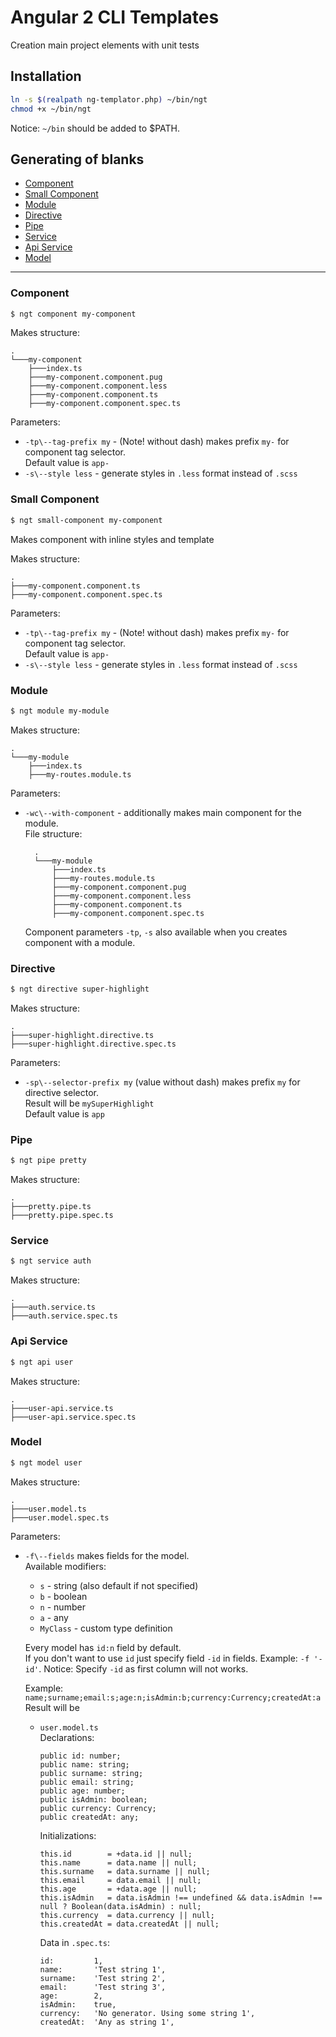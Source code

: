 # Angular 2 CLI Templates

Creation main project elements with unit tests

## Installation
```bash
ln -s $(realpath ng-templator.php) ~/bin/ngt
chmod +x ~/bin/ngt
```

Notice: `~/bin` should be added to $PATH.

## Generating of blanks

- [Component](#component)
- [Small Component](#small-component)
- [Module](#module)
- [Directive](#directive)
- [Pipe](#pipe)
- [Service](#service)
- [Api Service](#api-service)
- [Model](#model)

---

### Component
```bash
$ ngt component my-component
```

Makes structure:

    .
    └───my-component
        ├───index.ts
        ├───my-component.component.pug
        ├───my-component.component.less
        ├───my-component.component.ts
        ├───my-component.component.spec.ts
        
Parameters:
- `-tp\--tag-prefix my` - (Note! without dash) makes prefix `my-` for component tag selector.  
  Default value is `app-`
- `-s\--style less` - generate styles in `.less` format instead of `.scss`


### Small Component
```bash
$ ngt small-component my-component
```

Makes component with inline styles and template

Makes structure:

    .
    ├───my-component.component.ts
    ├───my-component.component.spec.ts

Parameters:
- `-tp\--tag-prefix my` - (Note! without dash) makes prefix `my-` for component tag selector.  
  Default value is `app-`
- `-s\--style less` - generate styles in `.less` format instead of `.scss`


### Module
```bash
$ ngt module my-module
```

Makes structure:

    .
    └───my-module
        ├───index.ts
        ├───my-routes.module.ts

Parameters:
- `-wc\--with-component` - additionally makes main component for the module.  
    File structure:

        .
        └───my-module
            ├───index.ts
            ├───my-routes.module.ts
            ├───my-component.component.pug
            ├───my-component.component.less
            ├───my-component.component.ts
            ├───my-component.component.spec.ts

    Component parameters `-tp`, `-s` also available when you creates component with a module.  


### Directive
```bash
$ ngt directive super-highlight
```

Makes structure:

    .
    ├───super-highlight.directive.ts
    ├───super-highlight.directive.spec.ts

Parameters:
- `-sp\--selector-prefix my` (value without dash) makes prefix `my` for directive selector.  
  Result will be `mySuperHighlight`  
  Default value is `app`
  

### Pipe
```bash
$ ngt pipe pretty
```

Makes structure:

    .
    ├───pretty.pipe.ts
    ├───pretty.pipe.spec.ts


### Service
```bash
$ ngt service auth
```

Makes structure:

    .
    ├───auth.service.ts
    ├───auth.service.spec.ts


### Api Service
```bash
$ ngt api user
```

Makes structure:

    .
    ├───user-api.service.ts
    ├───user-api.service.spec.ts


### Model
```bash
$ ngt model user
```

Makes structure:

    .
    ├───user.model.ts
    ├───user.model.spec.ts
    
Parameters:
- `-f\--fields` makes fields for the model.  
  Available modifiers:
  - `s` - string (also default if not specified)
  - `b` - boolean
  - `n` - number
  - `a` - any
  - `MyClass` - custom type definition
  
  Every model has `id:n` field by default.  
  If you don't want to use `id` just specify field `-id` in fields. Example: `-f '-id'`.
  Notice: Specify `-id` as first column will not works.

  Example: `name;surname;email:s;age:n;isAdmin:b;currency:Currency;createdAt:a`
  Result will be
  - `user.model.ts`  
    Declarations:  
    ```
    public id: number;
    public name: string;
    public surname: string;
    public email: string;
    public age: number;
    public isAdmin: boolean;
    public currency: Currency;
    public createdAt: any;
    ```
    Initializations:
    ```
    this.id        = +data.id || null;
    this.name      = data.name || null;
    this.surname   = data.surname || null;
    this.email     = data.email || null;
    this.age       = +data.age || null;
    this.isAdmin   = data.isAdmin !== undefined && data.isAdmin !== null ? Boolean(data.isAdmin) : null;
    this.currency  = data.currency || null;
    this.createdAt = data.createdAt || null;
    ```
    Data in `.spec.ts`:
    ```
    id:         1,
    name:       'Test string 1',
    surname:    'Test string 2',
    email:      'Test string 3',
    age:        2,
    isAdmin:    true,
    currency:   'No generator. Using some string 1',
    createdAt:  'Any as string 1',
    ```
